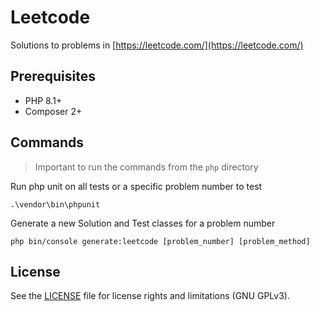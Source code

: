 # Leetcode

Solutions to problems in [https://leetcode.com/](https://leetcode.com/)

## Prerequisites

- PHP 8.1+
- Composer 2+

## Commands

> Important to run the commands from the `php` directory

Run php unit on all tests or a specific problem number to test

```shell
.\vendor\bin\phpunit
```

Generate a new Solution and Test classes for a problem number

```shell
php bin/console generate:leetcode [problem_number] [problem_method]
```

## License

See the [LICENSE](LICENSE) file for license rights and limitations (GNU GPLv3).
